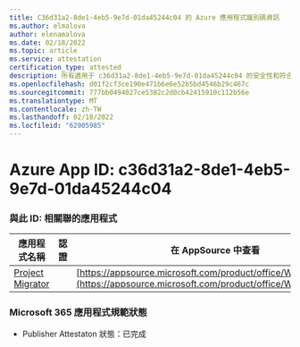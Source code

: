 ```yaml
---
title: C36d31a2-8de1-4eb5-9e7d-01da45244c04 的 Azure 應用程式識別碼資訊
ms.author: elmalova
author: elenamalova
ms.date: 02/18/2022
ms.topic: article
ms.service: attestation
certification_type: attested
description: 所有適用于 c36d31a2-8de1-4eb5-9e7d-01da45244c04 的安全性和符合性資訊資訊。
ms.openlocfilehash: d01f2cf3ce190e471b6e6e52b5bd4546b29c467c
ms.sourcegitcommit: 777bb0494027ce5382c2d0cb42415910c112b56e
ms.translationtype: MT
ms.contentlocale: zh-TW
ms.lasthandoff: 02/18/2022
ms.locfileid: "62905985"
---
```

# <a name="azure-app-id-c36d31a2-8de1-4eb5-9e7d-01da45244c04"></a>Azure App ID: c36d31a2-8de1-4eb5-9e7d-01da45244c04


### <a name="apps-associated-with-this-id"></a>與此 ID: 相關聯的應用程式
| **應用程式名稱** | **認證** | **在 AppSource 中查看** |
|--------------|---------------|-----------------------|
| [Project Migrator](https://docs.microsoft.com/microsoft-365-app-certification/forward/WA200003160) |  | [https://appsource.microsoft.com/product/office/WA200003160](https://appsource.microsoft.com/product/office/WA200003160) |

### <a name="microsoft-365-app-compliance-status"></a>Microsoft 365 應用程式規範狀態
- Publisher Attestaton 狀態：已完成

